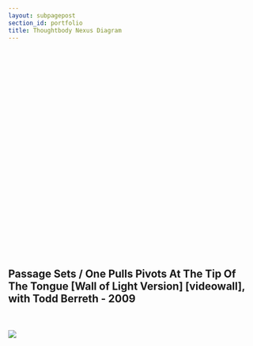 ```yaml
---
layout: subpagepost
section_id: portfolio
title: Thoughtbody Nexus Diagram
---
```

<div class="full">
    <div class="row">
        <div class="large-12 large-centered columns">
          <div style='padding:75% 0 0 0;position:relative;'><iframe src='https://vimeo.com/showcase/7629449/embed' allowfullscreen frameborder='0' style='position:absolute;top:0;left:0;width:100%;height:100%;'></iframe></div>
        </div>
    </div>
    <div class="Text_works">
    <br><br>
    <h2>Passage Sets / One Pulls Pivots At The Tip Of The Tongue [Wall of Light Version] [videowall], with Todd Berreth - 2009</h2>
    <br><br>
             <img src="../images/assets/Picture38.png">
             </div>